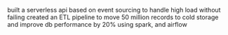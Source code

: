 built a serverless api based on event sourcing to handle high load without failing
created an ETL pipeline to move 50 million records to cold storage and improve db performance by 20% using spark, and airflow
